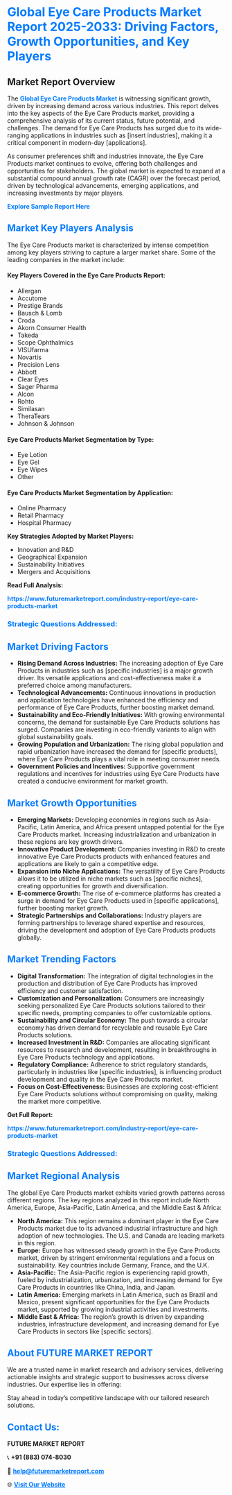 <h1 style="color: #007BFF;">Global Eye Care Products Market Report 2025-2033: Driving Factors, Growth Opportunities, and Key Players</h1>

<section id="overview">
<h2>Market Report Overview</h2>
<p>The <a href="https://www.futuremarketreport.com/industry-report/eye-care-products-market" style="color: #007BFF; text-decoration: none;"><strong>Global Eye Care Products Market</strong></a> is witnessing significant growth, driven by increasing demand across various industries. This report delves into the key aspects of the Eye Care Products market, providing a comprehensive analysis of its current status, future potential, and challenges. The demand for Eye Care Products has surged due to its wide-ranging applications in industries such as [insert industries], making it a critical component in modern-day [applications].</p>
<p>As consumer preferences shift and industries innovate, the Eye Care Products market continues to evolve, offering both challenges and opportunities for stakeholders. The global market is expected to expand at a substantial compound annual growth rate (CAGR) over the forecast period, driven by technological advancements, emerging applications, and increasing investments by major players.</p>
</section>

<section id="overview">
<p><a href="https://www.futuremarketreport.com/request-sample/reportId=61548" style="color: #007BFF; text-decoration: none;"><strong>Explore Sample Report Here</strong></a></p>
</section>

<section id="key-players">
<h2 style="color: #007BFF;">Market Key Players Analysis</h2>
<p>The Eye Care Products market is characterized by intense competition among key players striving to capture a larger market share. Some of the leading companies in the market include:</p>
<h4>Key Players Covered in the Eye Care Products Report:</h4>
<ul><li>Allergan</li><li>Accutome</li><li>Prestige Brands</li><li>Bausch &amp; Lomb</li><li>Croda</li><li>Akorn Consumer Health</li><li>Takeda</li><li>Scope Ophthalmics</li><li>VISUfarma</li><li>Novartis</li><li>Precision Lens</li><li>Abbott</li><li>Clear Eyes</li><li>Sager Pharma</li><li>Alcon</li><li>Rohto</li><li>Similasan</li><li>TheraTears</li><li>Johnson &amp; Johnson</li></ul>
<h4>Eye Care Products Market Segmentation by Type:</h4>
<ul><li>Eye Lotion</li><li>Eye Gel</li><li>Eye Wipes</li><li>Other</li></ul>

<h4>Eye Care Products Market Segmentation by Application:</h4>
<ul><li>Online Pharmacy</li><li>Retail Pharmacy</li><li>Hospital Pharmacy</li></ul>
<p><strong>Key Strategies Adopted by Market Players:</strong></p>
<ul>
<li>Innovation and R&D</li>
<li>Geographical Expansion</li>
<li>Sustainability Initiatives</li>
<li>Mergers and Acquisitions</li>
</ul>
</section>

<section>
<p><strong>Read Full Analysis: </strong></p><a href="https://www.futuremarketreport.com/industry-report/eye-care-products-market" style="color: #007BFF; text-decoration: none;"><strong>https://www.futuremarketreport.com/industry-report/eye-care-products-market</strong></a>
<h3 style="color: #007BFF;">Strategic Questions Addressed:</h3>
</section>

<section id="driving-factors">
<h2 style="color: #007BFF;">Market Driving Factors</h2>
<ul>
<li><strong>Rising Demand Across Industries:</strong> The increasing adoption of Eye Care Products in industries such as [specific industries] is a major growth driver. Its versatile applications and cost-effectiveness make it a preferred choice among manufacturers.</li>
<li><strong>Technological Advancements:</strong> Continuous innovations in production and application technologies have enhanced the efficiency and performance of Eye Care Products, further boosting market demand.</li>
<li><strong>Sustainability and Eco-Friendly Initiatives:</strong> With growing environmental concerns, the demand for sustainable Eye Care Products solutions has surged. Companies are investing in eco-friendly variants to align with global sustainability goals.</li>
<li><strong>Growing Population and Urbanization:</strong> The rising global population and rapid urbanization have increased the demand for [specific products], where Eye Care Products plays a vital role in meeting consumer needs.</li>
<li><strong>Government Policies and Incentives:</strong> Supportive government regulations and incentives for industries using Eye Care Products have created a conducive environment for market growth.</li>
</ul>
</section>

<section id="growth-opportunities">
<h2 style="color: #007BFF;">Market Growth Opportunities</h2>
<ul>
<li><strong>Emerging Markets:</strong> Developing economies in regions such as Asia-Pacific, Latin America, and Africa present untapped potential for the Eye Care Products market. Increasing industrialization and urbanization in these regions are key growth drivers.</li>
<li><strong>Innovative Product Development:</strong> Companies investing in R&D to create innovative Eye Care Products products with enhanced features and applications are likely to gain a competitive edge.</li>
<li><strong>Expansion into Niche Applications:</strong> The versatility of Eye Care Products allows it to be utilized in niche markets such as [specific niches], creating opportunities for growth and diversification.</li>
<li><strong>E-commerce Growth:</strong> The rise of e-commerce platforms has created a surge in demand for Eye Care Products used in [specific applications], further boosting market growth.</li>
<li><strong>Strategic Partnerships and Collaborations:</strong> Industry players are forming partnerships to leverage shared expertise and resources, driving the development and adoption of Eye Care Products products globally.</li>
</ul>
</section>

<section id="trending-factors">
<h2 style="color: #007BFF;">Market Trending Factors</h2>
<ul>
<li><strong>Digital Transformation:</strong> The integration of digital technologies in the production and distribution of Eye Care Products has improved efficiency and customer satisfaction.</li>
<li><strong>Customization and Personalization:</strong> Consumers are increasingly seeking personalized Eye Care Products solutions tailored to their specific needs, prompting companies to offer customizable options.</li>
<li><strong>Sustainability and Circular Economy:</strong> The push towards a circular economy has driven demand for recyclable and reusable Eye Care Products solutions.</li>
<li><strong>Increased Investment in R&D:</strong> Companies are allocating significant resources to research and development, resulting in breakthroughs in Eye Care Products technology and applications.</li>
<li><strong>Regulatory Compliance:</strong> Adherence to strict regulatory standards, particularly in industries like [specific industries], is influencing product development and quality in the Eye Care Products market.</li>
<li><strong>Focus on Cost-Effectiveness:</strong> Businesses are exploring cost-efficient Eye Care Products solutions without compromising on quality, making the market more competitive.</li>
</ul>
</section>

<section>
<p><strong>Get Full Report: </strong></p><a href="https://www.futuremarketreport.com/industry-report/eye-care-products-market" style="color: #007BFF; text-decoration: none;"><strong>https://www.futuremarketreport.com/industry-report/eye-care-products-market</strong></a>
<h3 style="color: #007BFF;">Strategic Questions Addressed:</h3>
</section>


<section id="regional-analysis">
<h2 style="color: #007BFF;">Market Regional Analysis</h2>
<p>The global Eye Care Products market exhibits varied growth patterns across different regions. The key regions analyzed in this report include North America, Europe, Asia-Pacific, Latin America, and the Middle East & Africa:</p>
<ul>
<li><strong>North America:</strong> This region remains a dominant player in the Eye Care Products market due to its advanced industrial infrastructure and high adoption of new technologies. The U.S. and Canada are leading markets in this region.</li>
<li><strong>Europe:</strong> Europe has witnessed steady growth in the Eye Care Products market, driven by stringent environmental regulations and a focus on sustainability. Key countries include Germany, France, and the U.K.</li>
<li><strong>Asia-Pacific:</strong> The Asia-Pacific region is experiencing rapid growth, fueled by industrialization, urbanization, and increasing demand for Eye Care Products in countries like China, India, and Japan.</li>
<li><strong>Latin America:</strong> Emerging markets in Latin America, such as Brazil and Mexico, present significant opportunities for the Eye Care Products market, supported by growing industrial activities and investments.</li>
<li><strong>Middle East & Africa:</strong> The region’s growth is driven by expanding industries, infrastructure development, and increasing demand for Eye Care Products in sectors like [specific sectors].</li>
</ul>
</section>

<footer>
<h2 style="color: #007BFF;">About FUTURE MARKET REPORT</h2>
<p>We are a trusted name in market research and advisory services, delivering actionable insights and strategic support to businesses across diverse industries. Our expertise lies in offering:</p>

<p>Stay ahead in today’s competitive landscape with our tailored research solutions.</p>

<h2 style="color: #007BFF;">Contact Us:</h2>
<p><strong>FUTURE MARKET REPORT</strong></p>
<p>📞 <strong>+91 (883) 074-8030</strong></p>
<p>📧 <strong><a href="mailto:help@futuremarketreport.com" style="color: #007BFF;">help@futuremarketreport.com</a></strong></p>
<p>🌐 <strong><a href="https://www.futuremarketreport.com/" style="color: #007BFF;">Visit Our Website</a></strong></p>
</footer>